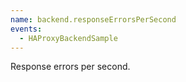 ```yaml
---
name: backend.responseErrorsPerSecond
events:
  - HAProxyBackendSample
---
```


Response errors per second.